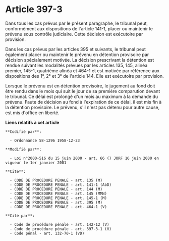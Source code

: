 # Article 397-3

Dans tous les cas prévus par le présent paragraphe, le tribunal peut, conformément aux dispositions de l'article 141-1,
placer ou maintenir le prévenu sous contrôle judiciaire. Cette décision est exécutoire par provision.

Dans les cas prévus par les articles 395 et suivants, le tribunal peut également placer ou maintenir le prévenu en détention
provisoire par décision spécialement motivée. La décision prescrivant la détention est rendue suivant les modalités prévues
par les articles 135, 145, alinéa premier, 145-1, quatrième alinéa et 464-1 et est motivée par référence aux dispositions des
1°, 2° et 3° de l'article 144. Elle est exécutoire par provision.

Lorsque le prévenu est en détention provisoire, le jugement au fond doit être rendu dans le mois qui suit le jour de sa
première comparution devant le tribunal. Ce délai est prolongé d'un mois au maximum à la demande du prévenu. Faute de
décision au fond à l'expiration de ce délai, il est mis fin à la détention provisoire. Le prévenu, s'il n'est pas détenu pour
autre cause, est mis d'office en liberté.

**Liens relatifs à cet article**

	**Codifié par**:

	  - Ordonnance 58-1296 1958-12-23

	**Modifié par**:

	  - Loi n°2000-516 du 15 juin 2000 - art. 66 () JORF 16 juin 2000 en vigueur le 1er janvier 2001

	**Cite**:

	  - CODE DE PROCEDURE PENALE - art. 135 (M)
	  - CODE DE PROCEDURE PENALE - art. 141-1 (AbD)
	  - CODE DE PROCEDURE PENALE - art. 144 (M)
	  - CODE DE PROCEDURE PENALE - art. 145 (MMN)
	  - CODE DE PROCEDURE PENALE - art. 145-1 (M)
	  - CODE DE PROCEDURE PENALE - art. 395 (M)
	  - CODE DE PROCEDURE PENALE - art. 464-1 (V)

	**Cité par**:

	  - Code de procédure pénale - art. 142-12 (V)
	  - Code de procédure pénale - art. 397-3-1 (V)
	  - Code pénal - art. 132-70-1 (VD)

